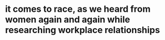 # it comes to race, as we heard from women again and again while researching workplace relationships